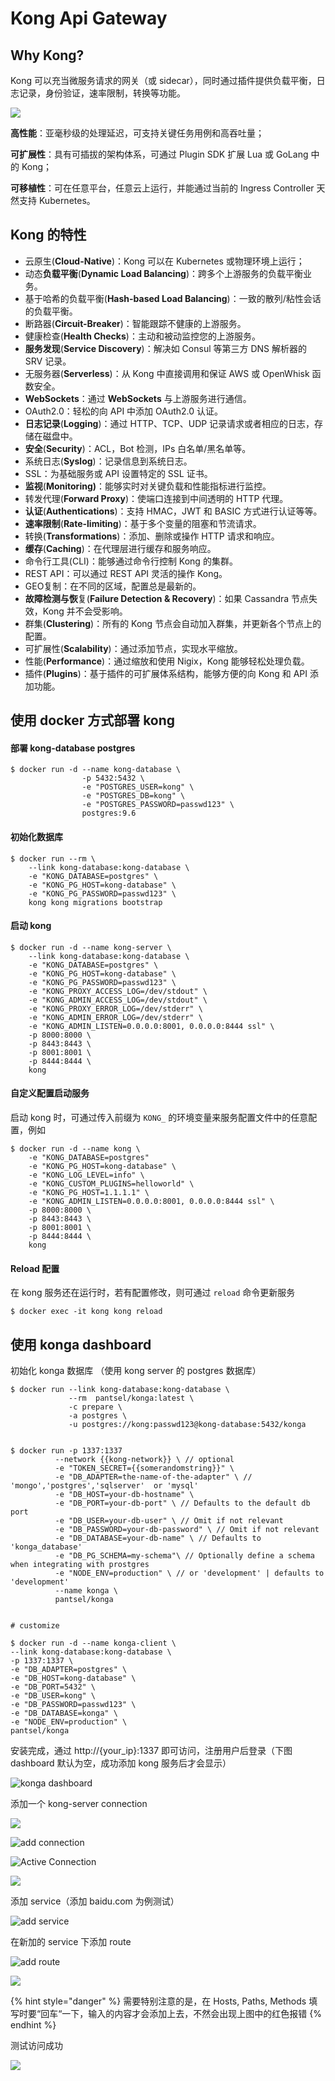 # Kong Api Gateway

## Why Kong?

Kong 可以充当微服务请求的网关（或 sidecar），同时通过插件提供负载平衡，日志记录，身份验证，速率限制，转换等功能。

![](../.gitbook/assets/image.png)

**高性能**：亚毫秒级的处理延迟，可支持关键任务用例和高吞吐量；

**可扩展性**：具有可插拔的架构体系，可通过 Plugin SDK 扩展 Lua 或 GoLang 中的 Kong；

**可移植性**：可在任意平台，任意云上运行，并能通过当前的 Ingress Controller 天然支持 Kubernetes。



## Kong 的特性

* 云原生\(**Cloud-Native**\)：Kong 可以在 Kubernetes 或物理环境上运行；
* 动态**负载平衡**\(**Dynamic Load Balancing**\)：跨多个上游服务的负载平衡业务。
* 基于哈希的负载平衡\(**Hash-based Load Balancing**\)：一致的散列/粘性会话的负载平衡。
* 断路器\(**Circuit-Breaker**\)：智能跟踪不健康的上游服务。
* 健康检查\(**Health Checks**\)：主动和被动监控您的上游服务。
* **服务发现**\(**Service Discovery**\)：解决如 Consul 等第三方 DNS 解析器的 SRV 记录。
* 无服务器\(**Serverless**\)：从 Kong 中直接调用和保证 AWS 或 OpenWhisk 函数安全。
* **WebSockets**：通过 **WebSockets** 与上游服务进行通信。
* OAuth2.0：轻松的向 API 中添加 OAuth2.0 认证。
* **日志记录**\(**Logging**\)：通过 HTTP、TCP、UDP 记录请求或者相应的日志，存储在磁盘中。
* **安全**\(**Security**\)：ACL，Bot 检测，IPs 白名单/黑名单等。
* 系统日志\(**Syslog**\)：记录信息到系统日志。
* SSL：为基础服务或 API 设置特定的 SSL 证书。
* **监视**\(**Monitoring\)**：能够实时对关键负载和性能指标进行监控。
* 转发代理\(**Forward Proxy**\)：使端口连接到中间透明的 HTTP 代理。
* **认证**\(**Authentications**\)：支持 HMAC，JWT 和 BASIC 方式进行认证等等。
* **速率限制**\(**Rate-limiting**\)：基于多个变量的阻塞和节流请求。
* 转换\(**Transformations**\)：添加、删除或操作 HTTP 请求和响应。
* **缓存**\(**Caching**\)：在代理层进行缓存和服务响应。
* 命令行工具\(CLI\)：能够通过命令行控制 Kong 的集群。
* REST API：可以通过 REST API 灵活的操作 Kong。
* GEO复制：在不同的区域，配置总是最新的。
* **故障检测与恢**复\(**Failure Detection & Recovery**\)：如果 Cassandra 节点失效，Kong 并不会受影响。
* 群集\(**Clustering**\)：所有的 Kong 节点会自动加入群集，并更新各个节点上的配置。
* 可扩展性\(**Scalability**\)：通过添加节点，实现水平缩放。
* 性能\(**Performance**\)：通过缩放和使用 Nigix，Kong 能够轻松处理负载。
* 插件\(**Plugins**\)：基于插件的可扩展体系结构，能够方便的向 Kong 和 API 添加功能。

## 使用 docker 方式部署 kong

#### 部署 kong-database postgres

```text
$ docker run -d --name kong-database \
                -p 5432:5432 \
                -e "POSTGRES_USER=kong" \
                -e "POSTGRES_DB=kong" \
                -e "POSTGRES_PASSWORD=passwd123" \
                postgres:9.6
```

#### 初始化数据库

```text
$ docker run --rm \
    --link kong-database:kong-database \
    -e "KONG_DATABASE=postgres" \
    -e "KONG_PG_HOST=kong-database" \
    -e "KONG_PG_PASSWORD=passwd123" \
    kong kong migrations bootstrap
```

#### 启动 kong

```text
$ docker run -d --name kong-server \
    --link kong-database:kong-database \
    -e "KONG_DATABASE=postgres" \
    -e "KONG_PG_HOST=kong-database" \
    -e "KONG_PG_PASSWORD=passwd123" \
    -e "KONG_PROXY_ACCESS_LOG=/dev/stdout" \
    -e "KONG_ADMIN_ACCESS_LOG=/dev/stdout" \
    -e "KONG_PROXY_ERROR_LOG=/dev/stderr" \
    -e "KONG_ADMIN_ERROR_LOG=/dev/stderr" \
    -e "KONG_ADMIN_LISTEN=0.0.0.0:8001, 0.0.0.0:8444 ssl" \
    -p 8000:8000 \
    -p 8443:8443 \
    -p 8001:8001 \
    -p 8444:8444 \
    kong
```

#### 自定义配置启动服务

启动 kong 时，可通过传入前缀为 `KONG_` 的环境变量来服务配置文件中的任意配置，例如

```text
$ docker run -d --name kong \
    -e "KONG_DATABASE=postgres"
    -e "KONG_PG_HOST=kong-database" \
    -e "KONG_LOG_LEVEL=info" \
    -e "KONG_CUSTOM_PLUGINS=helloworld" \
    -e "KONG_PG_HOST=1.1.1.1" \
    -e "KONG_ADMIN_LISTEN=0.0.0.0:8001, 0.0.0.0:8444 ssl" \
    -p 8000:8000 \
    -p 8443:8443 \
    -p 8001:8001 \
    -p 8444:8444 \
    kong
```

#### Reload 配置

在 kong 服务还在运行时，若有配置修改，则可通过 `reload` 命令更新服务

```text
$ docker exec -it kong kong reload
```



## 使用 konga dashboard

初始化 konga 数据库 （使用 kong server 的 postgres 数据库）

```text
$ docker run --link kong-database:kong-database \
             --rm  pantsel/konga:latest \
             -c prepare \
             -a postgres \
             -u postgres://kong:passwd123@kong-database:5432/konga
```

```text

$ docker run -p 1337:1337 
          --network {{kong-network}} \ // optional
          -e "TOKEN_SECRET={{somerandomstring}}" \
          -e "DB_ADAPTER=the-name-of-the-adapter" \ // 'mongo','postgres','sqlserver'  or 'mysql'
          -e "DB_HOST=your-db-hostname" \
          -e "DB_PORT=your-db-port" \ // Defaults to the default db port
          -e "DB_USER=your-db-user" \ // Omit if not relevant
          -e "DB_PASSWORD=your-db-password" \ // Omit if not relevant
          -e "DB_DATABASE=your-db-name" \ // Defaults to 'konga_database'
          -e "DB_PG_SCHEMA=my-schema"\ // Optionally define a schema when integrating with prostgres
          -e "NODE_ENV=production" \ // or 'development' | defaults to 'development'
          --name konga \
          pantsel/konga


# customize      

$ docker run -d --name konga-client \
--link kong-database:kong-database \
-p 1337:1337 \
-e "DB_ADAPTER=postgres" \
-e "DB_HOST=kong-database" \
-e "DB_PORT=5432" \
-e "DB_USER=kong" \
-e "DB_PASSWORD=passwd123" \
-e "DB_DATABASE=konga" \
-e "NODE_ENV=production" \
pantsel/konga
```

安装完成，通过 http://{your\_ip}:1337 即可访问，注册用户后登录（下图 dashboard 默认为空，成功添加 kong 服务后才会显示）

![konga dashboard](../.gitbook/assets/image%20%2810%29.png)

添加一个 kong-server connection

![](../.gitbook/assets/image%20%2811%29.png)

![add connection](../.gitbook/assets/image%20%286%29.png)

![Active Connection](../.gitbook/assets/image%20%282%29.png)

![](../.gitbook/assets/image%20%283%29.png)

添加 service（添加 baidu.com 为例测试）

![add service](../.gitbook/assets/image%20%289%29.png)

在新加的 service 下添加 route

![add route](../.gitbook/assets/image%20%285%29.png)

![](../.gitbook/assets/image%20%284%29.png)

{% hint style="danger" %}
需要特别注意的是，在 Hosts, Paths, Methods 填写时要“回车“一下，输入的内容才会添加上去，不然会出现上图中的红色报错
{% endhint %}

测试访问成功

![](../.gitbook/assets/image%20%288%29.png)

